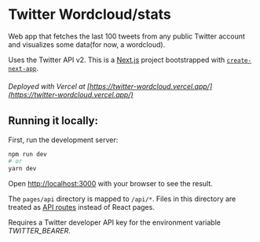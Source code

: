 # Twitter Wordcloud/stats
Web app that fetches the last 100 tweets from any public Twitter account and visualizes some data(for now, a wordcloud).

Uses the Twitter API v2. This is a [Next.js](https://nextjs.org/) project bootstrapped with [`create-next-app`](https://github.com/vercel/next.js/tree/canary/packages/create-next-app). 

###### Deployed with Vercel at [https://twitter-wordcloud.vercel.app/](https://twitter-wordcloud.vercel.app/)

## Running it locally:
First, run the development server:

```bash
npm run dev
# or
yarn dev
```

Open [http://localhost:3000](http://localhost:3000) with your browser to see the result.

The `pages/api` directory is mapped to `/api/*`. Files in this directory are treated as [API routes](https://nextjs.org/docs/api-routes/introduction) instead of React pages.

Requires a Twitter developer API key for the environment variable _TWITTER_BEARER_.

